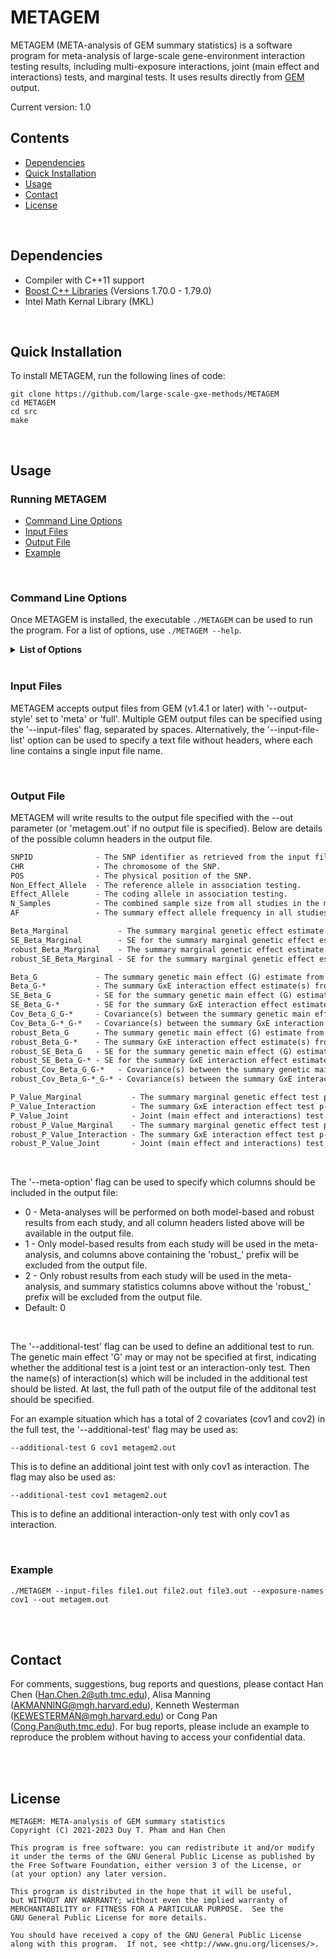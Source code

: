 # METAGEM


METAGEM (META-analysis of GEM summary statistics) is a software program for meta-analysis of large-scale gene-environment interaction testing results, including multi-exposure interactions, joint (main effect and interactions) tests, and marginal tests. It uses results directly from [GEM](https://github.com/large-scale-gxe-methods/GEM) output.


Current version: 1.0

## Contents 
- [Dependencies](#dependencies)
- [Quick Installation](#quick-installation)
- [Usage](#usage)
- [Contact](#contact)
- [License](#license)

<br />  

## Dependencies

- Compiler with C++11 support
- [Boost C++ Libraries](https://www.boost.org/) (Versions 1.70.0 - 1.79.0)
- Intel Math Kernal Library (MKL)

<br />

## Quick Installation

To install METAGEM, run the following lines of code:
 ```
git clone https://github.com/large-scale-gxe-methods/METAGEM
cd METAGEM
cd src
make
 ```
 
<br />

## Usage

### Running METAGEM

- [Command Line Options](#command-line-options)
- [Input Files](#input-files)
- [Output File](#output-file)
- [Example](#example)

<br />

### Command Line Options

Once METAGEM is installed, the executable ```./METAGEM``` can be used to run the program.
For a list of options, use ```./METAGEM --help```.

<details>
     <summary> <b>List of Options</b> </summary>

```
General Options:

   --help 
     Prints available options and exits.


Input/Output File Options:

   --input-files         
     Output files from GEM 'meta' or 'full' option separated by space. At least two files are required.
     
   --input-file-list     
     A no header text file containing a single file name per line. This file should contain at least two file names.
     
   --exposure-names
     The names of the exposure(s) to be included in the meta-analysis.
     
   --out                 
     Full path and extension to where METAGEM output results.
     Default: metagem.out
   
   --meta-option         
     Integer value indicating which summary statistics should be used for meta-analysis.
                        
     0: Both model-based and robust summary statistics.                      
     1: model-based summary statistics.                       
     2: robust summary statistics.                       
     Default: 0

   --additional-test
     The variable name(s) (may or may not include the genetic main effect G at first) and the full path of the output file for one additional test.
   
```
</details>

<br /> 

### Input Files

METAGEM accepts output files from GEM (v1.4.1 or later) with '--output-style' set to 'meta' or 'full'. Multiple GEM output files can be specified using the '--input-files' flag, separated by spaces. Alternatively, the '--input-file-list' option can be used to specify a text file without headers, where each line contains a single input file name.

<br />

### Output File

METAGEM will write results to the output file specified with the --out parameter (or 'metagem.out' if no output file is specified).
Below are details of the possible column headers in the output file.

```diff 
SNPID              - The SNP identifier as retrieved from the input files.
CHR                - The chromosome of the SNP.
POS                - The physical position of the SNP. 
Non_Effect_Allele  - The reference allele in association testing.  
Effect_Allele      - The coding allele in association testing.  
N_Samples          - The combined sample size from all studies in the meta-analysis.
AF                 - The summary effect allele frequency in all studies combined in the meta-analysis.  

Beta_Marginal           - The summary marginal genetic effect estimate (i.e., from a model with no interaction terms) from univariate meta-analysis using model-based results from each study.
SE_Beta_Marginal        - SE for the summary marginal genetic effect estimate from univariate meta-analysis using model-based results from each study.  
robust_Beta_Marginal    - The summary marginal genetic effect estimate (i.e., from a model with no interaction terms) from univariate meta-analysis using robust results from each study.
robust_SE_Beta_Marginal - SE for the summary marginal genetic effect estimate from univariate meta-analysis using robust results from each study.

Beta_G             - The summary genetic main effect (G) estimate from joint (main effect and interactions) meta-analysis using model-based results from each study.
Beta_G-*           - The summary GxE interaction effect estimate(s) from joint (main effect and interactions) meta-analysis using model-based results from each study.
SE_Beta_G          - SE for the summary genetic main effect (G) estimate from joint meta-analysis using model-based results from each study.  
SE_Beta_G-*        - SE for the summary GxE interaction effect estimate(s) from joint meta-analysis using model-based results from each study.
Cov_Beta_G_G-*     - Covariance(s) between the summary genetic main effect (G) estimate and the summary GxE interaction effect estimate(s) from joint meta-analysis using model-based results from each study.  
Cov_Beta_G-*_G-*   - Covariance(s) between the summary GxE interaction effect estimate(s) from joint meta-analysis using model-based results from each study.
robust_Beta_G      - The summary genetic main effect (G) estimate from joint (main effect and interactions) meta-analysis using robust results from each study.
robust_Beta_G-*    - The summary GxE interaction effect estimate(s) from joint (main effect and interactions) meta-analysis using robust results from each study.
robust_SE_Beta_G   - SE for the summary genetic main effect (G) estimate from joint meta-analysis using robust results from each study.  
robust_SE_Beta_G-* - SE for the summary GxE interaction effect estimate(s) from joint meta-analysis using robust results from each study.
robust_Cov_Beta_G_G-*   - Covariance(s) between the summary genetic main effect (G) estimate and the summary GxE interaction effect estimate(s) from joint meta-analysis using robust results from each study.
robust_Cov_Beta_G-*_G-* - Covariance(s) between the summary GxE interaction effect estimate(s) from joint meta-analysis using robust results from each study.

P_Value_Marginal           - The summary marginal genetic effect test p-value from univariate meta-analysis using model-based results from each study.
P_Value_Interaction        - The summary GxE interaction effect test p-value (K degrees of freedom test) from joint (main effect and interactions) meta-analysis using model-based results from each study. (K is the number of GxE interaction terms)
P_Value_Joint              - Joint (main effect and interactions) test p-value (K+1 degrees of freedom test) from joint meta-analysis using model-based results from each study.
robust_P_Value_Marginal    - The summary marginal genetic effect test p-value from univariate meta-analysis using robust results from each study.
robust_P_Value_Interaction - The summary GxE interaction effect test p-value (K degrees of freedom test) from joint (main effect and interactions) meta-analysis using robust results from each study. (K is the number of GxE interaction terms)
robust_P_Value_Joint       - Joint (main effect and interactions) test p-value (K+1 degrees of freedom test) from joint meta-analysis using robust results from each study.
```

<br />

The '--meta-option' flag can be used to specify which columns should be included in the output file:

* 0 - Meta-analyses will be performed on both model-based and robust results from each study, and all column headers listed above will be available in the output file.
* 1 - Only model-based results from each study will be used in the meta-analysis, and columns above containing the 'robust_' prefix will be excluded from the output file.
* 2 - Only robust results from each study will be used in the meta-analysis, and summary statistics columns above without the 'robust_' prefix will be excluded from the output file.
* Default: 0 
 
<br />

The '--additional-test' flag can be used to define an additional test to run. The genetic main effect 'G' may or may not be specified at first, indicating whether the additional test is a joint test or an interaction-only test. Then the name(s) of interaction(s) which will be included in the additional test should be listed. At last, the full path of the output file of the additonal test should be specified.

For an example situation which has a total of 2 covariates (cov1 and cov2) in the full test, the '--additional-test' flag may be used as:
```unix
--additional-test G cov1 metagem2.out
```
This is to define an additional joint test with only cov1 as interaction. The flag may also be used as:
```unix
--additional-test cov1 metagem2.out
```
This is to define an additional interaction-only test with only cov1 as interaction.

<br />

### Example
```unix
./METAGEM --input-files file1.out file2.out file3.out --exposure-names cov1 --out metagem.out
```
<br />
<br />

## Contact 
For comments, suggestions, bug reports and questions, please contact Han Chen (Han.Chen.2@uth.tmc.edu), Alisa Manning (AKMANNING@mgh.harvard.edu), Kenneth Westerman (KEWESTERMAN@mgh.harvard.edu) or Cong Pan (Cong.Pan@uth.tmc.edu). For bug reports, please include an example to reproduce the problem without having to access your confidential data.

<br />
<br />

## License 

 ```
 METAGEM: META-analysis of GEM summary statistics
 Copyright (C) 2021-2023 Duy T. Pham and Han Chen
 
 This program is free software: you can redistribute it and/or modify
 it under the terms of the GNU General Public License as published by
 the Free Software Foundation, either version 3 of the License, or
 (at your option) any later version.

 This program is distributed in the hope that it will be useful,
 but WITHOUT ANY WARRANTY; without even the implied warranty of
 MERCHANTABILITY or FITNESS FOR A PARTICULAR PURPOSE.  See the
 GNU General Public License for more details.

 You should have received a copy of the GNU General Public License
 along with this program.  If not, see <http://www.gnu.org/licenses/>.
 ```
